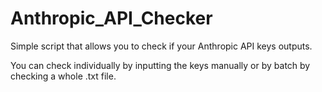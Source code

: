 # Anthropic_API_Checker
Simple script that allows you to check if your Anthropic API keys outputs.

You can check individually by inputting the keys manually or by batch by checking a whole .txt file.
